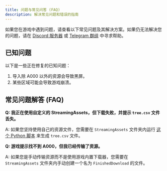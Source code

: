 ```yaml
---
title: 问题与常见问答 (FAQ)
description: 解决常见问题和错误的指南
---
```


如果您在游戏中遇到问题，请查看以下常见问题及其解决方案。如果仍无法解决您的问题，请在 [Discord 服务器](https://discord.gg/ycZPRGRMUf) 或 [Telegram 群组](https://t.me/KanadeDX) 中寻求帮助。

## 已知问题

以下是一些正在修复的已知问题：

1. 导入除 A000 以外的资源会导致黑屏。
2. 某些区域可能会导致游戏崩溃。

## 常见问题解答 (FAQ)

**Q: 我正在使用自定义的 StreamingAssets，但下载失败，并提示 `tree.csv` 文件丢失。**

A: 如果您坚持使用自己的资源文件，您需要在 `StreamingAssets` 文件夹内运行 [这个 Python 脚本](/misc/scripts/tree.py) 来生成 `tree.csv` 文件。

**Q: 游戏提示找不到 A000，但我已经传输了资源。**

A: 如果您是手动传输资源而不是使用游戏内置下载器，您需要在 `StreamingAssets` 文件夹内手动创建一个名为 `FinishedDownload` 的文件。
